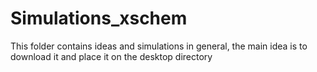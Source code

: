 # Simulations_xschem

This folder contains ideas and simulations in general, the main idea is to download it and place it on the desktop directory
